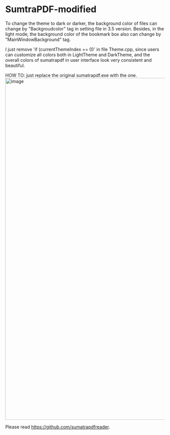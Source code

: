 # SumtraPDF-modified
To change the theme to dark or darker, the background color of files can change by "Backgroudcolor" tag in setting file in 3.5 version.
Besides, in the light mode, the background color of the bookmark box also can change by "MainWindowBackground" tag.

I just remove 'if (currentThemeIndex == 0)' in file Theme.cpp, since users can customize all colors both in LightTheme and DarkTheme, and the overall colors of sumatrapdf in user interface look very consistent and beautiful.

HOW TO: just replace the original sumatrapdf.exe with the one.
<img width="1080" alt="image" src="https://github.com/FLongWang/sumatraPDF-modified/assets/55866242/02871804-63f1-4980-845b-44a796f85289">



Please read https://github.com/sumatrapdfreader.
